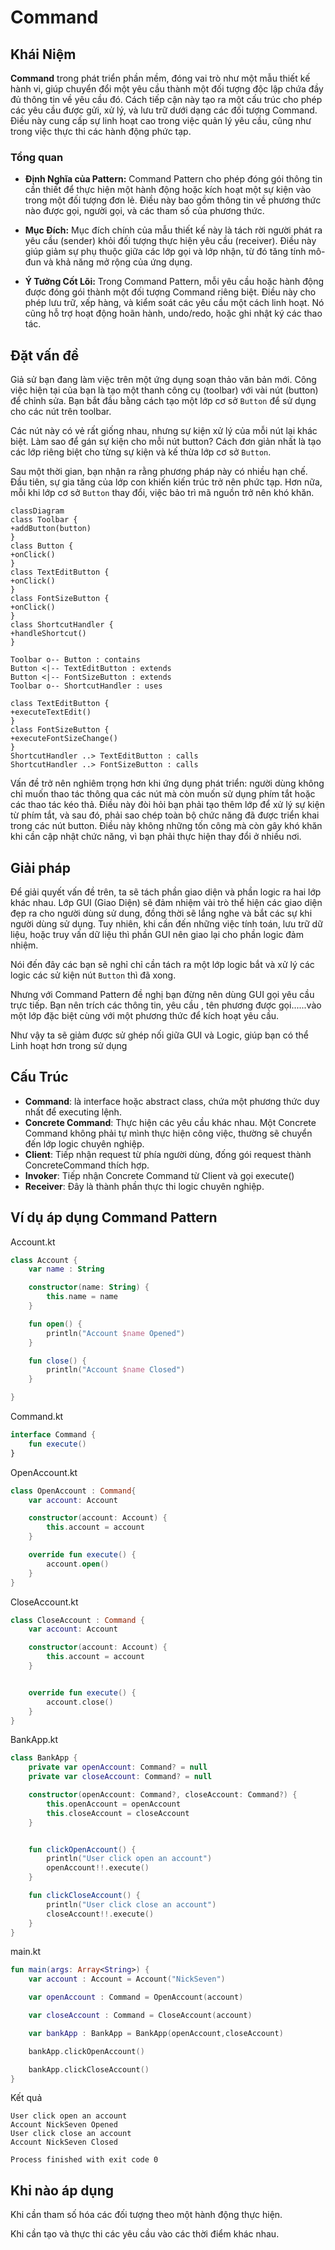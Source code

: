 # Command

## Khái Niệm

**Command** trong phát triển phần mềm, đóng vai trò như một mẫu thiết kế hành vi, giúp chuyển đổi một yêu cầu thành một đối tượng độc lập chứa đầy đủ thông tin về yêu cầu đó. Cách tiếp cận này tạo ra một cấu trúc cho phép các yêu cầu được gửi, xử lý, và lưu trữ dưới dạng các đối tượng Command. Điều này cung cấp sự linh hoạt cao trong việc quản lý yêu cầu, cũng như trong việc thực thi các hành động phức tạp.

### Tổng quan

- **Định Nghĩa của Pattern:** Command Pattern cho phép đóng gói thông tin cần thiết để thực hiện một hành động hoặc kích hoạt một sự kiện vào trong một đối tượng đơn lẻ. Điều này bao gồm thông tin về phương thức nào được gọi, người gọi, và các tham số của phương thức.

- **Mục Đích:** Mục đích chính của mẫu thiết kế này là tách rời người phát ra yêu cầu (sender) khỏi đối tượng thực hiện yêu cầu (receiver). Điều này giúp giảm sự phụ thuộc giữa các lớp gọi và lớp nhận, từ đó tăng tính mô-đun và khả năng mở rộng của ứng dụng.

- **Ý Tưởng Cốt Lõi:** Trong Command Pattern, mỗi yêu cầu hoặc hành động được đóng gói thành một đối tượng Command riêng biệt. Điều này cho phép lưu trữ, xếp hàng, và kiểm soát các yêu cầu một cách linh hoạt. Nó cũng hỗ trợ hoạt động hoãn hành, undo/redo, hoặc ghi nhật ký các thao tác.

## Đặt vấn đề

Giả sử bạn đang làm việc trên một ứng dụng soạn thảo văn bản mới. Công việc hiện tại của bạn là tạo một thanh công cụ (toolbar) với vài nút (button) để chỉnh sửa. Bạn bắt đầu bằng cách tạo một lớp cơ sở `Button` để sử dụng cho các nút trên toolbar.

Các nút này có vẻ rất giống nhau, nhưng sự kiện xử lý của mỗi nút lại khác biệt. Làm sao để gán sự kiện cho mỗi nút button? Cách đơn giản nhất là tạo các lớp riêng biệt cho từng sự kiện và kế thừa lớp cơ sở `Button`.

Sau một thời gian, bạn nhận ra rằng phương pháp này có nhiều hạn chế. Đầu tiên, sự gia tăng của lớp con khiến kiến trúc trở nên phức tạp. Hơn nữa, mỗi khi lớp cơ sở `Button` thay đổi, việc bảo trì mã nguồn trở nên khó khăn.

```mermaid
classDiagram
class Toolbar {
+addButton(button)
}
class Button {
+onClick()
}
class TextEditButton {
+onClick()
}
class FontSizeButton {
+onClick()
}
class ShortcutHandler {
+handleShortcut()
}

Toolbar o-- Button : contains
Button <|-- TextEditButton : extends
Button <|-- FontSizeButton : extends
Toolbar o-- ShortcutHandler : uses

class TextEditButton {
+executeTextEdit()
}
class FontSizeButton {
+executeFontSizeChange()
}
ShortcutHandler ..> TextEditButton : calls
ShortcutHandler ..> FontSizeButton : calls
```

Vấn đề trở nên nghiêm trọng hơn khi ứng dụng phát triển: người dùng không chỉ muốn thao tác thông qua các nút mà còn muốn sử dụng phím tắt hoặc các thao tác kéo thả. Điều này đòi hỏi bạn phải tạo thêm lớp để xử lý sự kiện từ phím tắt, và sau đó, phải sao chép toàn bộ chức năng đã được triển khai trong các nút button. Điều này không những tốn công mà còn gây khó khăn khi cần cập nhật chức năng, vì bạn phải thực hiện thay đổi ở nhiều nơi.

## Giải pháp

Để giải quyết vấn đề trên, ta sẽ tách phần giao diện và phần logic ra hai lớp khác nhau. Lớp GUI (Giao Diện) sẽ đảm nhiệm vài trò thể hiện các giao diện đẹp ra cho người dùng sử dung, đồng thời sẽ lắng nghe và bắt các sự khi người dùng sử dụng. Tuy nhiên, khi cần đến những việc tính toán, lưu trữ dữ liệu, hoặc truy vấn dữ liệu thì phần GUI nên giao lại cho phần logic đảm nhiệm.

Nói đến đây các bạn sẽ nghỉ chỉ cần tách ra một lớp logic bắt và xử lý các logic các sử kiện nút `Button` thì đã xong.


Nhưng với Command Pattern đề nghị bạn đừng nên dùng GUI gọi yêu cầu trực tiếp. Bạn nên trích các thông tin, yêu cầu , tên phương được gọi......vào một lớp đặc biệt cùng với một phương thức để kích hoạt yêu cầu.

Như vậy ta sẽ giảm được sử ghép nối giữa GUI và Logic, giúp bạn có thể Linh hoạt hơn trong sử dụng

## Cấu Trúc

- **Command**: là interface hoặc abstract class, chứa một phương thức duy nhất để executing lệnh.
- **Concrete Command**: Thực hiện các yêu cầu khác nhau. Một Concrete Command không phải tự mình thực hiện công việc, thường sẽ chuyển đến lớp logic chuyên nghiệp.
- **Client**: Tiếp nhận request từ phía người dùng, đống gói request thành ConcreteCommand thích hợp.
- **Invoker**: Tiếp nhận Concrete Command từ Client và gọi execute()
- **Receiver**: Đây là thành phần thực thi logic chuyên nghiệp.

## Ví dụ áp dụng Command Pattern

Account.kt

```kotlin
class Account {
    var name : String

    constructor(name: String) {
        this.name = name
    }

    fun open() {
        println("Account $name Opened")
    }

    fun close() {
        println("Account $name Closed")
    }

}
```

Command.kt

```kotlin
interface Command {
    fun execute()
}
```

OpenAccount.kt

```kotlin
class OpenAccount : Command{
    var account: Account

    constructor(account: Account) {
        this.account = account
    }

    override fun execute() {
        account.open()
    }
}
```

CloseAccount.kt

```kotlin
class CloseAccount : Command {
    var account: Account

    constructor(account: Account) {
        this.account = account
    }


    override fun execute() {
        account.close()
    }
}
```

BankApp.kt

```kotlin
class BankApp {
    private var openAccount: Command? = null
    private var closeAccount: Command? = null

    constructor(openAccount: Command?, closeAccount: Command?) {
        this.openAccount = openAccount
        this.closeAccount = closeAccount
    }


    fun clickOpenAccount() {
        println("User click open an account")
        openAccount!!.execute()
    }

    fun clickCloseAccount() {
        println("User click close an account")
        closeAccount!!.execute()
    }
}
```

main.kt

```kotlin
fun main(args: Array<String>) {
    var account : Account = Account("NickSeven")

    var openAccount : Command = OpenAccount(account)

    var closeAccount : Command = CloseAccount(account)

    var bankApp : BankApp = BankApp(openAccount,closeAccount)

    bankApp.clickOpenAccount()

    bankApp.clickCloseAccount()
}
```

Kết quả

```
User click open an account
Account NickSeven Opened
User click close an account
Account NickSeven Closed

Process finished with exit code 0
```

## Khi nào áp dụng

Khi cần tham số hóa các đối tượng theo một hành động thực hiện.

Khi cần tạo và thực thi các yêu cầu vào các thời điểm khác nhau.
